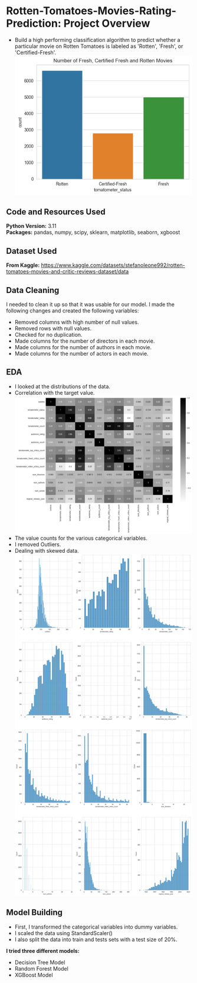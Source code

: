 # Rotten-Tomatoes-Movies-Rating-Prediction: Project Overview 
* Build a high performing classification algorithm to predict whether a particular movie on Rotten Tomatoes is labeled as 'Rotten', 'Fresh', or 'Certified-Fresh'.
![alt text](https://github.com/Sai1721/Audience-Rating-Prediction/blob/main/Tomatometer%20Status.png "Number of Fresh, Certified Fresh and Rotten Movies")

## Code and Resources Used 
**Python Version:** 3.11  
**Packages:** pandas, numpy, scipy, sklearn, matplotlib, seaborn, xgboost

## Dataset Used 
**From Kaggle:** https://www.kaggle.com/datasets/stefanoleone992/rotten-tomatoes-movies-and-critic-reviews-dataset/data

## Data Cleaning
I needed to clean it up so that it was usable for our model. I made the following changes and created the following variables:

*	Removed columns with high number of null values.
*	Removed rows with null values.
*	Checked for no duplication.
*	Made columns for the number of directors in each movie.
*	Made columns for the number of authors in each movie.
*	Made columns for the number of actors in each movie.

## EDA
* I looked at the distributions of the data.
* Correlation with the target value.
![alt text](https://github.com/Sai1721/Audience-Rating-Prediction/blob/main/Correlation%20Heatmap.png "Correlations")
* The value counts for the various categorical variables.
* I removed Outliers.
* Dealing with skewed data.
![alt text](https://github.com/Sai1721/Audience-Rating-Prediction/blob/main/Distribution.png "Distributions")

## Model Building 

* First, I transformed the categorical variables into dummy variables.
* I scaled the data using StandardScaler()
* I also split the data into train and tests sets with a test size of 20%.   
   

**I tried three different models:**
* Decision Tree Model
* Random Forest Model
* XGBoost Model 

